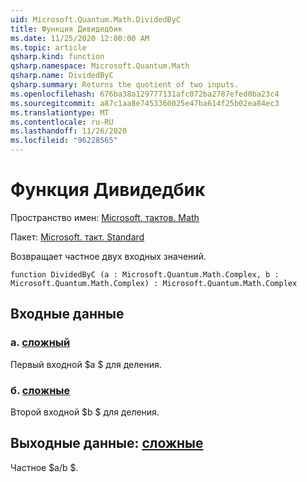 ```yaml
---
uid: Microsoft.Quantum.Math.DividedByC
title: Функция Дивидедбик
ms.date: 11/25/2020 12:00:00 AM
ms.topic: article
qsharp.kind: function
qsharp.namespace: Microsoft.Quantum.Math
qsharp.name: DividedByC
qsharp.summary: Returns the quotient of two inputs.
ms.openlocfilehash: 676ba38a129777131afc072ba2787efed0ba23c4
ms.sourcegitcommit: a87c1aa8e7453360025e47ba614f25b02ea84ec3
ms.translationtype: MT
ms.contentlocale: ru-RU
ms.lasthandoff: 11/26/2020
ms.locfileid: "96228565"
---
```

# <a name="dividedbyc-function"></a>Функция Дивидедбик

Пространство имен: [Microsoft. тактов. Math](xref:Microsoft.Quantum.Math)

Пакет: [Microsoft. такт. Standard](https://nuget.org/packages/Microsoft.Quantum.Standard)


Возвращает частное двух входных значений.

```qsharp
function DividedByC (a : Microsoft.Quantum.Math.Complex, b : Microsoft.Quantum.Math.Complex) : Microsoft.Quantum.Math.Complex
```


## <a name="input"></a>Входные данные

### <a name="a--complex"></a>а. [сложный](xref:Microsoft.Quantum.Math.Complex)

Первый входной $a $ для деления.


### <a name="b--complex"></a>б. [сложные](xref:Microsoft.Quantum.Math.Complex)

Второй входной $b $ для деления.



## <a name="output--complex"></a>Выходные данные: [сложные](xref:Microsoft.Quantum.Math.Complex)

Частное $a/b $.
